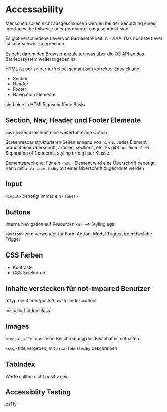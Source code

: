 # Accessability

Menschen sollen nicht ausgeschlossen werden bei der Benutzung eines Interfaces die teilweise oder permanent eingeschränkt sind.

Es gibt verschiedene Level von Barrierefreiheit: A - AAA. Das höchste Level ist sehr schwer zu erreichen.

Es geht darum den Browser anzuleiten was über die OS API an das Betriebssystem weiterzugeben ist.

HTML ist per se barrierfrei bei semantisch korrekter Entwicklung.

- Section
- Header
- Footer
- Navigation Elemente

sind eine in HTML5 geschaffene Basis

## Section, Nav, Header und Footer Elemente

`<aside>`kennzeichnet eine weiterführende Option

Screenreader strukturieren Seiten anhand von `h1-h6`. Jedes Element braucht eine Überschrift, articles, sections, etc. Es gibt nur eine `h1` --> Separation of Concerns, styling erfolgt per Klasse.

Dementsprechend: Für ein `<nav>`-Element wird eine Überschrift benötigt. Kann mit `aria-labelledby` mit einer Überschrift zugeordnet werden

## Input

`<input>` benötigt immer ein `<label>`

## Buttons

Interne Navigation auf Resourcen `<a>` --> Styling egal

`<Button>` wird verwendet für Form Action, Modal Trigger, irgendwelche Trigger

## CSS Farben

- Kontraste
- CSS Selektoren

## Inhalte verstecken für not-impaired Benutzer

a11yproject.com/posts/how-to-hide-content

.visually-hidden class

## Images

`<img alt="">` muss eine Beschreibung des Bildinhaltes enthalten.

`<svg>` title vergeben, mit `aria-labelledby` beschreiben

## TabIndex

Werte sollten nicht positiv sein

## Accessiblity Testing

pa11y
